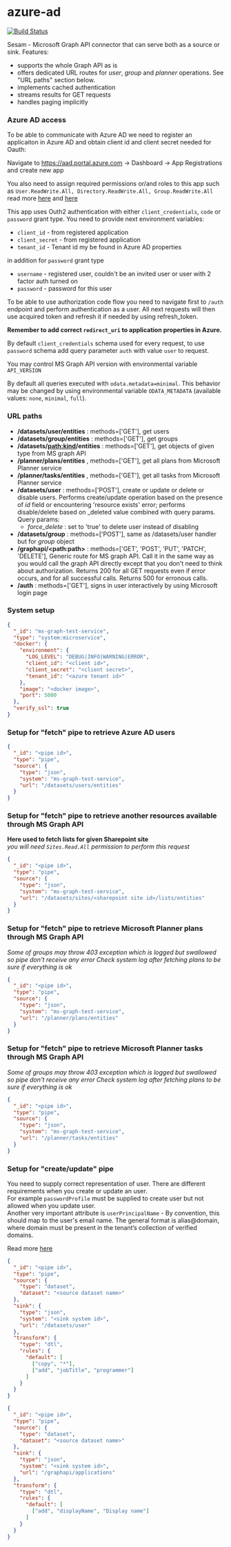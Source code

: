 # azure-ad
[![Build Status](https://travis-ci.org/sesam-community/azure-ad.svg?branch=master)](https://travis-ci.org/sesam-community/azure-ad)

Sesam - Microsoft Graph API connector that can serve both as a source or sink.
Features:
  * supports the whole Graph API as is
  * offers dedicated URL routes for _user_, _group_ and _planner_ operations. See "URL paths" section below.
  * implements cached authentication
  * streams results for GET requests
  * handles paging implicitly

### Azure AD access

To be able to communicate with Azure AD we need to register an applicaiton in Azure AD and obtain client id and client secret needed for Oauth:

Navigate to https://aad.portal.azure.com -> Dashboard -> App Registrations and create new app

You also need to assign required permissions or/and roles to this app such as `User.ReadWrite.All, Directory.ReadWrite.All, Group.ReadWrite.All`  
read more [here](https://docs.microsoft.com/en-us/graph/api/user-post-users?view=graph-rest-1.0&tabs=cs) and [here](https://stackoverflow.com/questions/52626067/microsoft-graph-api-insufficient-privileges-when-trying-to-update-mobilephone)

This app uses Outh2 authentication with either `client_credentials`, `code` or `password` grant type. You need to provide next environment variables:

* `client_id` - from registered application
* `client_secret` - from registered application
* `tenant_id` - Tenant id my be found in Azure AD properties  

in addition for `password` grant type  
* `username` - registered user, couldn't be an invited user or user with 2 factor auth turned on
* `password` - password for this user

To be able to use  authorization code flow you need to navigate first to `/auth` endpoint and perform authentication as a user.
All next requests will then use acquired token and refresh it if needed by using refresh_token.  

**Remember to add correct `redirect_uri` to application properties in Azure.**

By default `client_credentials` schema used for every request, to use `password` schema add query parameter `auth` with value `user` to request.

You may control MS Graph API version with environmental variable `API_VERSION`


By default all queries executed with `odata.metadata=minimal`. This behavior may be changed by using  environmental variable `ODATA_METADATA` (available values: `none`, `minimal`, `full`).


### URL paths

 * **/datasets/user/entities** : methods=['GET'], get users
 * **/datasets/group/entities** : methods=['GET'], get groups
 * **/datasets/<path:kind>/entities** : methods=['GET'], get objects of given type from MS graph API
 * **/planner/plans/entities** , methods=['GET'], get all plans from Microsoft Planner service
 * **/planner/tasks/entities** , methods=['GET'], get all tasks from Microsoft Planner service
 * **/datasets/user** : methods=['POST'], create or update or delete or disable users. Performs create/update operation based on the presence of _id_ field or encountering 'resource exists' error; performs disable/delete based on \_deleted value combined with query params.  
      Query params:
    * _force_delete_ : set to 'true' to delete user instead of disabling
 * **/datasets/group** : methods=['POST'], same as /datasets/user handler but for _group_ object
 * **/graphapi/&lt;path:path&gt;** : methods=['GET', 'POST', 'PUT', 'PATCH', 'DELETE'], Generic route for MS graph API. Call it in the same way as you would call the graph API directly except that you don't need to think about authorization. Returns 200 for all GET requests even if error occurs, and for all successful calls. Returns 500 for erronous calls.
 * **/auth** : methods=['GET'], signs in user interactively by using Microsoft login page

### System setup

```json
{
  "_id": "ms-graph-test-service",
  "type": "system:microservice",
  "docker": {
    "environment": {
      "LOG_LEVEL": "DEBUG|INFO|WARNING|ERROR",
      "client_id": "<client id>",
      "client_secret": "<client secret>",
      "tenant_id": "<azure tenant id>"
    },
    "image": "<docker image>",
    "port": 5000
  },
  "verify_ssl": true
}
```

### Setup for "fetch" pipe to retrieve Azure AD users

```json
{
  "_id": "<pipe id>",
  "type": "pipe",
  "source": {
    "type": "json",
    "system": "ms-graph-test-service",
    "url": "/datasets/users/entities"
  }
}

```

### Setup for "fetch" pipe to retrieve another resources available through MS Graph API
**Here used to fetch lists for given Sharepoint site**  
*you will need `Sites.Read.All` permission to perform this request*

```json
{
  "_id": "<pipe id>",
  "type": "pipe",
  "source": {
    "type": "json",
    "system": "ms-graph-test-service",
    "url": "/datasets/sites/<sharepoint site id>/lists/entities"
  }
}

```

### Setup for "fetch" pipe to retrieve Microsoft Planner plans through MS Graph API
*Some of groups may throw 403 exception which is logged but swallowed so pipe don't receive any error*
*Check system log after fetching plans to be sure if everything is ok*

```json
{
  "_id": "<pipe id>",
  "type": "pipe",
  "source": {
    "type": "json",
    "system": "ms-graph-test-service",
    "url": "/planner/plans/entities"
  }
}

```


### Setup for "fetch" pipe to retrieve Microsoft Planner tasks through MS Graph API
*Some of groups may throw 403 exception which is logged but swallowed so pipe don't receive any error*
*Check system log after fetching plans to be sure if everything is ok*

```json
{
  "_id": "<pipe id>",
  "type": "pipe",
  "source": {
    "type": "json",
    "system": "ms-graph-test-service",
    "url": "/planner/tasks/entities"
  }
}

```

### Setup for "create/update" pipe

You need to supply correct representation of user. There are different requirements when you create or update an user.  
For example `passwordProfile` must be supplied to create user but not allowed when you update user.  
Another very important attribute is `userPrincipalName` -  By convention, this should map to the user's email name. The general format is alias@domain, where domain must be present in the tenant’s collection of verified domains.   

Read more [here](https://docs.microsoft.com/en-us/graph/api/resources/user?view=graph-rest-beta)

```json
{
  "_id": "<pipe id>",
  "type": "pipe",
  "source": {
    "type": "dataset",
    "dataset": "<source dataset name>"
  },
  "sink": {
    "type": "json",
    "system": "<sink system id>",
    "url": "/datasets/user"
  },
  "transform": {
    "type": "dtl",
    "rules": {
      "default": [
        ["copy", "*"],
        ["add", "jobTitle", "programmer"]
      ]
    }
  }
}

```

```json
{
  "_id": "<pipe id>",
  "type": "pipe",
  "source": {
    "type": "dataset",
    "dataset": "<source dataset name>"
  },
  "sink": {
    "type": "json",
    "system": "<sink system id>",
    "url": "/graphapi/applications"
  },
  "transform": {
    "type": "dtl",
    "rules": {
      "default": [
        ["add", "displayName", "Display name"]
      ]
    }
  }
}

```
